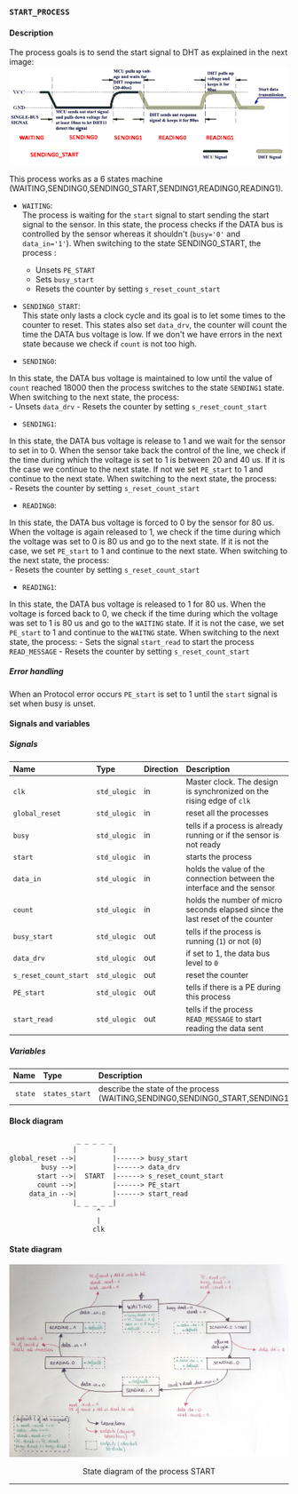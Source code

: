 ### <a name="start"></a> `START_PROCESS`
#### Description

The process goals is to send the start signal to DHT as explained in the next image:  
![start signal](../images/start_signal.png)
                                                                                          

This process works as a 6 states machine (WAITING,SENDING0,SENDING0_START,SENDING1,READING0,READING1).  

-  `WAITING`:  
The process is waiting for the `start` signal to start sending the start signal to the sensor.
In this state, the process checks if the DATA bus is controlled by the sensor whereas it shouldn't (`busy='0'` and `data_in='1'`).
When switching to the state SENDING0_START, the process :

    - Unsets `PE_START`
    - Sets `busy_start`
    - Resets the counter by setting `s_reset_count_start`

-  `SENDING0_START`:  
This state only lasts a clock cycle and its goal is to let some times to the counter to reset.
This states also set `data_drv`, the counter will count the time the DATA bus voltage is low.
If we don't we have errors in the next state because we check if `count` is not too high.

-  `SENDING0`:  

In this state, the DATA bus voltage is maintained to low until the value of `count` reached 18000
then the process switches to the state `SENDING1` state.
When switching to the next state, the process:  
    - Unsets `data_drv`
    - Resets the counter by setting `s_reset_count_start`

-  `SENDING1`:  

In this state, the DATA bus voltage is release to 1 and we wait for the sensor to set in to 0.
When the sensor take back the control of the line, we check if the time during which the voltage is set to 1 is between 20 and 40 us.
If it is the case we continue to the next state. If not we set `PE_start` to 1 and continue to the next state.
When switching to the next state, the process:  
    - Resets the counter by setting `s_reset_count_start`

-  `READING0`:  

In this state, the DATA bus voltage is forced to 0 by the sensor for 80 us.
When the voltage is again released to 1, we check if the time during which the voltage was set to 0 is 80 us
and go to the next state.
If it is not the case, we set `PE_start` to 1 and continue to the next state.
When switching to the next state, the process:  
    - Resets the counter by setting `s_reset_count_start`

-  `READING1`:  

In this state, the DATA bus voltage is released to 1 for 80 us.
When the voltage is forced back to 0, we check if the time during which the voltage was set to 1 is 80 us
and go to the `WAITING` state.
If it is not the case, we set `PE_start` to 1 and continue to the `WAITNG` state.
When switching to the next state, the process:
    - Sets the signal `start_read` to start the process `READ_MESSAGE`
    - Resets the counter by setting `s_reset_count_start`

##### Error handling
When an Protocol error occurs `PE_start` is set to 1 until the `start` signal is set when busy is unset.


#### Signals and variables
##### Signals
| Name                  | Type         | Direction | Description                                                              |
| :----                 | :----        | :----     | :----                                                                    |
| `clk`                 | `std_ulogic` | in        | Master clock. The design is synchronized on the rising edge of `clk`     |
| `global_reset`        | `std_ulogic` | in        | reset all the processes |
| `busy`                | `std_ulogic` | in        | tells if a process is already running or if the sensor is not ready |
| `start`               | `std_ulogic` | in        | starts the process |
| `data_in`             | `std_ulogic` | in        | holds the value of the connection between the interface and the sensor |
| `count`               | `std_ulogic` | in        | holds the number of micro seconds elapsed since the last reset of the counter |
| `busy_start`          | `std_ulogic` | out       | tells if the process is running (`1`) or not (`0`)  |
| `data_drv`            | `std_ulogic` | out       | if set to 1, the data bus level to `0`  |
| `s_reset_count_start` | `std_ulogic` | out       | reset the counter |
| `PE_start`            | `std_ulogic` | out       | tells if there is a PE during this process  |
| `start_read`          | `std_ulogic` | out       | tells if the process `READ_MESSAGE` to start reading the data sent  |

##### Variables

| Name        | Type                   | Description                                        |
| :----       | :----                  | :----                                              |
| `state` |  `states_start` |  describe the state of the process (WAITING,SENDING0,SENDING0_START,SENDING1,READING0,READING1); |

#### Block diagram

```
                 _ _ _ _ _
                |         |
global_reset -->|         |------> busy_start
        busy -->|         |------> data_drv
       start -->|  START  |------> s_reset_count_start
       count -->|         |------> PE_start
     data_in -->|         |------> start_read
                |_ _ _ _ _|
                      ^
                      |
                     clk

```

#### State diagram  

<p align="center"><img src="../images/state_diagram_start.jpg" /></p>
<p align="center">State diagram of the process START</p>

---------
